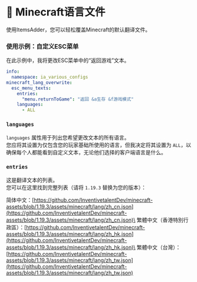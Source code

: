 # 📑 Minecraft语言文件

使用ItemsAdder，您可以轻松覆盖Minecraft的默认翻译文件。

### 使用示例：自定义ESC菜单

在此示例中，我将更改ESC菜单中的“返回游戏”文本。

```yaml
info:
  namespace: ia_various_configs
minecraft_lang_overwrite:
  esc_menu_texts:
    entries:
      "menu.returnToGame": "返回 &a生存 &f游戏模式"
    languages:
      - ALL
```

### `languages`

`languages` 属性用于列出您希望更改文本的所有语言。\
您应将其设置为仅包含您的玩家基础所使用的语言，但我决定将其设置为 `ALL`，以确保每个人都能看到自定义文本，无论他们选择的客户端语言是什么。

### `entries`

这是翻译文本的列表。 \
您可以在这里找到完整列表（请将 `1.19.3` 替换为您的版本）：

简体中文：[https://github.com/InventivetalentDev/minecraft-assets/blob/1.19.3/assets/minecraft/lang/zh_cn.json](https://github.com/InventivetalentDev/minecraft-assets/blob/1.19.3/assets/minecraft/lang/zh_cn.json)\
繁體中文（香港特別行政區）：[https://github.com/InventivetalentDev/minecraft-assets/blob/1.19.3/assets/minecraft/lang/zh_hk.json](https://github.com/InventivetalentDev/minecraft-assets/blob/1.19.3/assets/minecraft/lang/zh_hk.json)\
繁體中文（台灣）：[https://github.com/InventivetalentDev/minecraft-assets/blob/1.19.3/assets/minecraft/lang/zh_tw.json](https://github.com/InventivetalentDev/minecraft-assets/blob/1.19.3/assets/minecraft/lang/zh_tw.json)
